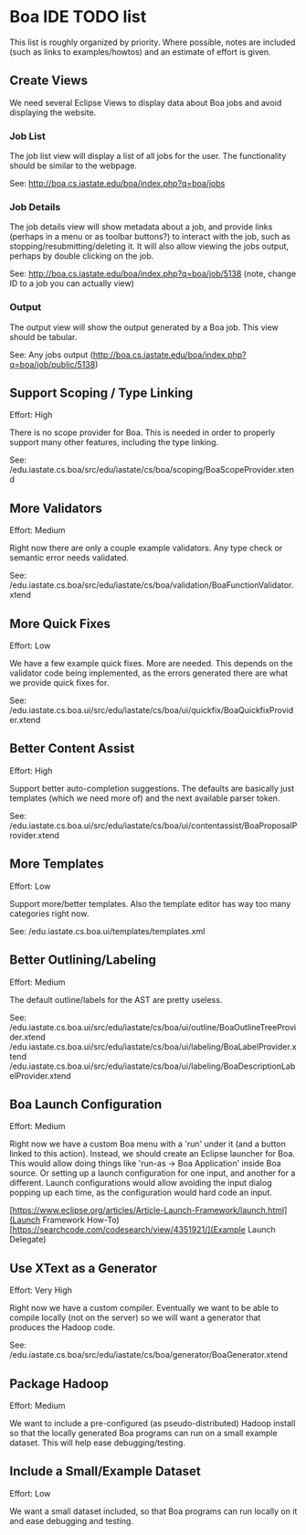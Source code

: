 # Boa IDE TODO list #

This list is roughly organized by priority.  Where possible, notes are included
(such as links to examples/howtos) and an estimate of effort is given.


## Create Views ##

We need several Eclipse Views to display data about Boa jobs and avoid
displaying the website.


### Job List ###

The job list view will display a list of all jobs for the user.  The
functionality should be similar to the webpage.

See: http://boa.cs.iastate.edu/boa/index.php?q=boa/jobs


### Job Details ###

The job details view will show metadata about a job, and provide links (perhaps
in a menu or as toolbar buttons?) to interact with the job, such as
stopping/resubmitting/deleting it.  It will also allow viewing the jobs output,
perhaps by double clicking on the job.

See: http://boa.cs.iastate.edu/boa/index.php?q=boa/job/5138 (note, change ID to a job you can actually view)


### Output ###

The output view will show the output generated by a Boa job.  This view should be tabular.

See: Any jobs output (http://boa.cs.iastate.edu/boa/index.php?q=boa/job/public/5138)


## Support Scoping / Type Linking ##

Effort: High

There is no scope provider for Boa.  This is needed in order to properly
support many other features, including the type linking.

See: /edu.iastate.cs.boa/src/edu/iastate/cs/boa/scoping/BoaScopeProvider.xtend


## More Validators ##

Effort: Medium

Right now there are only a couple example validators.  Any type check or
semantic error needs validated.

See: /edu.iastate.cs.boa/src/edu/iastate/cs/boa/validation/BoaFunctionValidator.xtend


## More Quick Fixes ##

Effort: Low

We have a few example quick fixes.  More are needed.  This depends on the
validator code being implemented, as the errors generated there are what we
provide quick fixes for.

See: /edu.iastate.cs.boa.ui/src/edu/iastate/cs/boa/ui/quickfix/BoaQuickfixProvider.xtend


## Better Content Assist ##

Effort: High

Support better auto-completion suggestions.  The defaults are basically just
templates (which we need more of) and the next available parser token.

See: /edu.iastate.cs.boa.ui/src/edu/iastate/cs/boa/ui/contentassist/BoaProposalProvider.xtend


## More Templates ##

Effort: Low

Support more/better templates.  Also the template editor has way too many
categories right now.

See: /edu.iastate.cs.boa.ui/templates/templates.xml


## Better Outlining/Labeling ##

Effort: Medium

The default outline/labels for the AST are pretty useless.

See: /edu.iastate.cs.boa.ui/src/edu/iastate/cs/boa/ui/outline/BoaOutlineTreeProvider.xtend
     /edu.iastate.cs.boa.ui/src/edu/iastate/cs/boa/ui/labeling/BoaLabelProvider.xtend
     /edu.iastate.cs.boa.ui/src/edu/iastate/cs/boa/ui/labeling/BoaDescriptionLabelProvider.xtend


## Boa Launch Configuration ##

Effort: Medium

Right now we have a custom Boa menu with a 'run' under it (and a button linked
to this action).  Instead, we should create an Eclipse launcher for Boa.  This
would allow doing things like 'run-as -> Boa Application' inside Boa source.
Or setting up a launch configuration for one input, and another for a
different.  Launch configurations would allow avoiding the input dialog popping
up each time, as the configuration would hard code an input.

[https://www.eclipse.org/articles/Article-Launch-Framework/launch.html](Launch Framework How-To)
[https://searchcode.com/codesearch/view/4351921/](Example Launch Delegate)


## Use XText as a Generator ##

Effort: Very High

Right now we have a custom compiler.  Eventually we want to be able to compile
locally (not on the server) so we will want a generator that produces the
Hadoop code.

See: /edu.iastate.cs.boa/src/edu/iastate/cs/boa/generator/BoaGenerator.xtend


## Package Hadoop ##

Effort: Medium

We want to include a pre-configured (as pseudo-distributed) Hadoop install so
that the locally generated Boa programs can run on a small example dataset.
This will help ease debugging/testing.


## Include a Small/Example Dataset ##

Effort: Low

We want a small dataset included, so that Boa programs can run locally on it
and ease debugging and testing.
